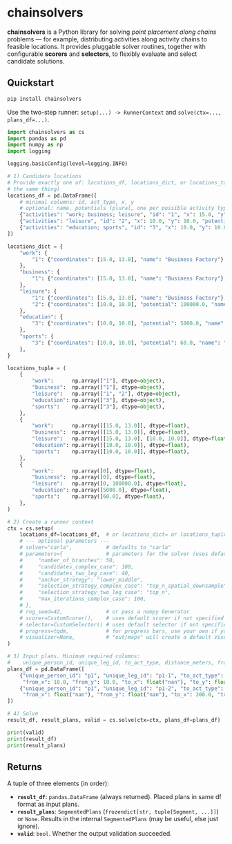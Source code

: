 # chainsolvers

**chainsolvers** is a Python library for solving *point placement along chains* problems — for example, distributing activities along activity chains to feasible locations. It provides pluggable solver routines, together with configurable **scorers** and **selectors**, to flexibly evaluate and select candidate solutions.

## Quickstart

```python
pip install chainsolvers
```

Use the two-step runner: `setup(...) -> RunnerContext` and `solve(ctx=..., plans_df=...)`.

```python
import chainsolvers as cs
import pandas as pd
import numpy as np
import logging

logging.basicConfig(level=logging.INFO)

# 1) Candidate locations
# Provide exactly one of: locations_df, locations_dict, or locations_tuple (these are just different ways of representing
# the same thing)
locations_df = pd.DataFrame([
    # minimal columns: id, act_type, x, y
    # optional: name, potentials (plural, one per possible activity type at this location, set to 0 if not specified)
    {"activities": "work; business; leisure", "id": "1", "x": 15.0, "y": 13.0, "name": "Business Factory"},
    {"activities": "leisure", "id": "2", "x": 10.0, "y": 10.0, "potentials": 100000.0, "name": "Central Park"},
    {"activities": "education; sports", "id": "3", "x": 10.0, "y": 10.0, "potentials": "5000.0; 60", "name": "Big School"},
])

locations_dict = {
    "work": {
        "1": {"coordinates": [15.0, 13.0], "name": "Business Factory"},
    },
    "business": {
        "1": {"coordinates": [15.0, 13.0], "name": "Business Factory"},
    },
    "leisure": {
        "1": {"coordinates": [15.0, 13.0], "name": "Business Factory"},
        "2": {"coordinates": [10.0, 10.0], "potential": 100000.0, "name": "Central Park"}, # potential, singular
    },
    "education": {
        "3": {"coordinates": [10.0, 10.0], "potential": 5000.0, "name": "Big School"},
    },
    "sports": {
        "3": {"coordinates": [10.0, 10.0], "potential": 60.0, "name": "Big School"},
    },
}

locations_tuple = (
    {
        "work":      np.array(["1"], dtype=object),
        "business":  np.array(["1"], dtype=object),
        "leisure":   np.array(["1", "2"], dtype=object),
        "education": np.array(["3"], dtype=object),
        "sports":    np.array(["3"], dtype=object),
    },
    {
        "work":      np.array([[15.0, 13.0]], dtype=float),
        "business":  np.array([[15.0, 13.0]], dtype=float),
        "leisure":   np.array([[15.0, 13.0], [10.0, 10.0]], dtype=float),
        "education": np.array([[10.0, 10.0]], dtype=float),
        "sports":    np.array([[10.0, 10.0]], dtype=float),
    },
    {
        "work":      np.array([0], dtype=float),
        "business":  np.array([0], dtype=float),
        "leisure":   np.array([0, 100000.0], dtype=float),
        "education": np.array([5000.0], dtype=float),
        "sports":    np.array([60.0], dtype=float),
    },
)

# 2) Create a runner context
ctx = cs.setup(
    locations_df=locations_df,  # or locations_dict= or locations_tuple=...
    # --- optional parameters ---
    # solver="carla",           # defaults to "carla"
    # parameters={              # parameters for the solver (uses default values if not specified)
    #     "number_of_branches": 50,
    #     "candidates_complex_case": 100,
    #     "candidates_two_leg_case": 40,
    #     "anchor_strategy": "lower_middle",
    #     "selection_strategy_complex_case": "top_n_spatial_downsample",
    #     "selection_strategy_two_leg_case": "top_n",
    #     "max_iterations_complex_case": 100,
    # },
    # rng_seed=42,              # or pass a numpy Generator
    # scorer=CustomScorer(),    # uses default scorer if not specified
    # selector=CustomSelector() # uses default selector if not specified
    # progress=tqdm,            # for progress bars, use your own if you want, no progress bars shown if not specified
    # visualizer=None,          # "out/maps" will create a default Visualizer(savedir="out/maps") or pass CustomVisualizer()
)

# 3) Input plans. Minimum required columns:
#    unique_person_id, unique_leg_id, to_act_type, distance_meters, from_x, from_y, to_x, to_y
plans_df = pd.DataFrame([
    {"unique_person_id": "p1", "unique_leg_id": "p1-1", "to_act_type": "work", "distance_meters": 5000,
     "from_x": 10.0, "from_y": 10.0, "to_x": float("nan"), "to_y": float("nan")},
    {"unique_person_id": "p1", "unique_leg_id": "p1-2", "to_act_type": "home", "distance_meters": 4900,
     "from_x": float("nan"), "from_y": float("nan"), "to_x": 300.0, "to_y": 350.4},
])

# 4) Solve
result_df, result_plans, valid = cs.solve(ctx=ctx, plans_df=plans_df)

print(valid)
print(result_df)
print(result_plans)

```

## Returns
A tuple of three elements (in order):
- **`result_df`**: `pandas.DataFrame` (always returned). Placed plans in same df format as input plans.
- **`result_plans`**: `SegmentedPlans` (`frozendict[str, tuple[Segment, ...]]`) or `None`. Results in the internal `SegmentedPlans` (may be useful, else just ignore).
- **`valid`**: `bool`. Whether the output validation succeeded. 


